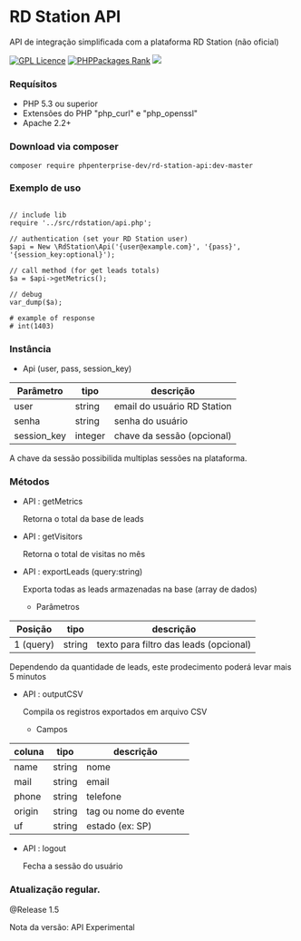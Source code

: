 # RD Station API
API de integração simplificada com a plataforma RD Station (não oficial)

[![GPL Licence](https://badges.frapsoft.com/os/gpl/gpl.svg?v=103)](https://opensource.org/licenses/GPL-3.0/) [![PHPPackages Rank](http://phppackages.org/p/smartdealer/sdapi/badge/rank.svg)](http://phppackages.org/p/phpenterprise-dev/rd-station-api) ![](https://reposs.herokuapp.com/?path=phpenterprise-dev/rd-station-api&style=flat)

### Requísitos 

* PHP 5.3 ou superior
* Extensões do PHP "php_curl" e "php_openssl"
* Apache 2.2+


### Download via composer   

    composer require phpenterprise-dev/rd-station-api:dev-master

### Exemplo de uso

~~~.php

// include lib
require '../src/rdstation/api.php';

// authentication (set your RD Station user)
$api = New \RdStation\Api('{user@example.com}', '{pass}', '{session_key:optional}');

// call method (for get leads totals) 
$a = $api->getMetrics();
        
// debug
var_dump($a);

# example of response
# int(1403)

~~~

### Instância

* Api (user, pass, session_key)

| Parâmetro     | tipo         |  descrição  |
| ------------- | ------------- | ------------- |
| user          | string       | email do usuário RD Station
| senha         | string       | senha do usuário
| session_key   | integer      | chave da sessão (opcional)

A chave da sessão possibilida multiplas sessões na plataforma.

### Métodos

* API : getMetrics

  Retorna o total da base de leads
  
* API : getVisitors

  Retorna o total de visitas no mês
  
* API : exportLeads (query:string)

  Exporta todas as leads armazenadas na base (array de dados)
      
  * Parâmetros

| Posição        | tipo          |  descrição  |
| -------------  | ------------- | ------------- |
| 1 (query)      | string        | texto para filtro das leads (opcional)
  
  Dependendo da quantidade de leads, este prodecimento poderá levar mais 5 minutos

* API : outputCSV

  Compila os registros exportados em arquivo CSV
  
  * Campos

| coluna        | tipo         |  descrição  |
| ------------- | ------------- | ------------- |
| name          | string       | nome
| mail          | string       | email
| phone         | string       | telefone
| origin        | string       | tag ou nome do evente
| uf            | string       | estado (ex: SP)
  
* API : logout

  Fecha a sessão do usuário

### Atualização regular.

@Release 1.5

Nota da versão: API Experimental
